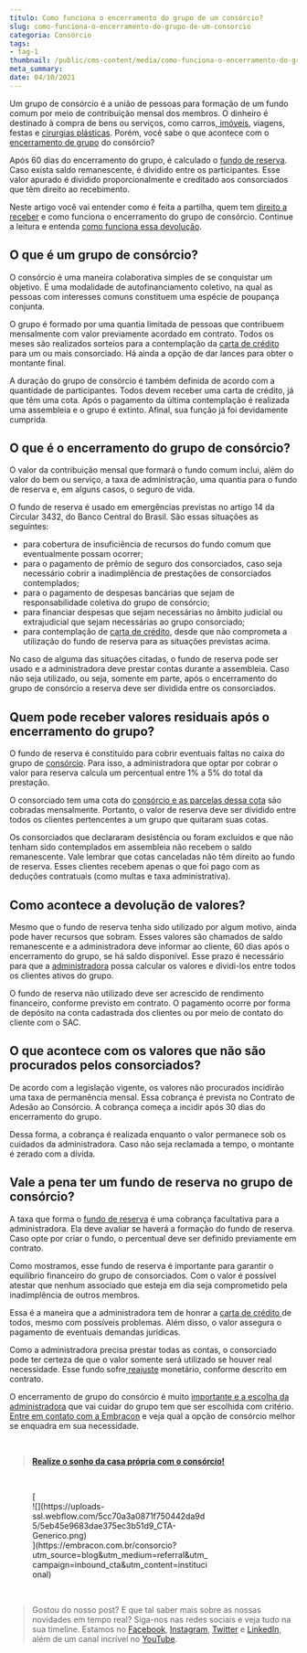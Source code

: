 ```yaml
---
titulo: Como funciona o encerramento do grupo de um consórcio?
slug: como-funciona-o-encerramento-do-grupo-de-um-consorcio
categoria: Consórcio
tags:
- tag-1
thumbnail: /public/cms-content/media/como-funciona-o-encerramento-do-grupo-de-um-consorcio.jpg
meta_summary: 
date: 04/10/2021
---
```

Um grupo de consórcio é a união de pessoas para formação de um fundo comum por meio de contribuição mensal dos membros. O dinheiro é destinado à compra de bens ou serviços, como carros,[ imóveis](https://www.embracon.com.br/consorcio-de-imoveis), viagens, festas e [cirurgias plásticas](https://www.embracon.com.br/blog/por-que-fazer-um-consorcio-de-cirurgia-plastica). Porém, você sabe o que acontece com o [encerramento de grupo](https://www.embracon.com.br/consultar-grupos-encerrados) do consórcio?

Após 60 dias do encerramento do grupo, é calculado o [fundo de reserva](https://www.embracon.com.br/conhecaoconsorcio/o-que-e-fundo-de-reserva). Caso exista saldo remanescente, é dividido entre os participantes. Esse valor apurado é dividido proporcionalmente e creditado aos consorciados que têm direito ao recebimento.

Neste artigo você vai entender como é feita a partilha, quem tem [direito a receber](https://www.embracon.com.br/blog/cancelar-o-consorcio) e como funciona o encerramento do grupo de consórcio. Continue a leitura e entenda [como funciona essa devolução](https://www.embracon.com.br/blog/entenda-como-funciona-a-devolucao-do-fundo-de-reserva).

O que é um grupo de consórcio?
------------------------------

O consórcio é uma maneira colaborativa simples de se conquistar um objetivo. É uma modalidade de autofinanciamento coletivo, na qual as pessoas com interesses comuns constituem uma espécie de poupança conjunta.

O grupo é formado por uma quantia limitada de pessoas que contribuem mensalmente com valor previamente acordado em contrato. Todos os meses são realizados sorteios para a contemplação da [carta de crédito](https://www.embracon.com.br/conhecaoconsorcio/o-que-e-carta-de-credito) para um ou mais consorciado. Há ainda a opção de dar lances para obter o montante final.

A duração do grupo de consórcio é também definida de acordo com a quantidade de participantes. Todos devem receber uma carta de crédito, já que têm uma cota. Após o pagamento da última contemplação é realizada uma assembleia e o grupo é extinto. Afinal, sua função já foi devidamente cumprida.

O que é o encerramento do grupo de consórcio?
---------------------------------------------

O valor da contribuição mensal que formará o fundo comum inclui, além do valor do bem ou serviço, a taxa de administração, uma quantia para o fundo de reserva e, em alguns casos, o seguro de vida.

O fundo de reserva é usado em emergências previstas no artigo 14 da Circular 3432, do Banco Central do Brasil. São essas situações as seguintes:

- para cobertura de insuficiência de recursos do fundo comum que eventualmente possam ocorrer;
- para o pagamento de prêmio de seguro dos consorciados, caso seja necessário cobrir a inadimplência de prestações de consorciados contemplados;
- para o pagamento de despesas bancárias que sejam de responsabilidade coletiva do grupo de consórcio;
- para financiar despesas que sejam necessárias no âmbito judicial ou extrajudicial que sejam necessárias ao grupo consorciado;
- para contemplação de [carta de crédito](https://www.embracon.com.br/conhecaoconsorcio/o-que-e-carta-de-credito), desde que não comprometa a utilização do fundo de reserva para as situações previstas acima.

No caso de alguma das situações citadas, o fundo de reserva pode ser usado e a administradora deve prestar contas durante a assembleia. Caso não seja utilizado, ou seja, somente em parte, após o encerramento do grupo de consórcio a reserva deve ser dividida entre os consorciados.

Quem pode receber valores residuais após o encerramento do grupo?
-----------------------------------------------------------------

O fundo de reserva é constituído para cobrir eventuais faltas no caixa do grupo de [consórcio](https://www.embracon.com.br/blog/conheca-os-principais-consorcios-de-servicos-embracon). Para isso, a administradora que optar por cobrar o valor para reserva calcula um percentual entre 1% a 5% do total da prestação.

O consorciado tem uma cota do [consórcio e as parcelas dessa cota](https://www.embracon.com.br/blog/como-e-feito-o-pagamento-da-parcela-do-consorcio) são cobradas mensalmente. Portanto, o valor de reserva deve ser dividido entre todos os clientes pertencentes a um grupo que quitaram suas cotas.

Os consorciados que declararam desistência ou foram excluídos e que não tenham sido contemplados em assembleia não recebem o saldo remanescente. Vale lembrar que cotas canceladas não têm direito ao fundo de reserva. Esses clientes recebem apenas o que foi pago com as deduções contratuais (como multas e taxa administrativa).

Como acontece a devolução de valores?
-------------------------------------

Mesmo que o fundo de reserva tenha sido utilizado por algum motivo, ainda pode haver recursos que sobram. Esses valores são chamados de saldo remanescente e a administradora deve informar ao cliente, 60 dias após o encerramento do grupo, se há saldo disponível. Esse prazo é necessário para que a [administradora](https://www.embracon.com.br/blog/afinal-o-que-uma-administradora-de-consorcio-faz) possa calcular os valores e dividi-los entre todos os clientes ativos do grupo.

O fundo de reserva não utilizado deve ser acrescido de rendimento financeiro, conforme previsto em contrato. O pagamento ocorre por forma de depósito na conta cadastrada dos clientes ou por meio de contato do cliente com o SAC.

O que acontece com os valores que não são procurados pelos consorciados?
------------------------------------------------------------------------

De acordo com a legislação vigente, os valores não procurados incidirão uma taxa de permanência mensal. Essa cobrança é prevista no Contrato de Adesão ao Consórcio. A cobrança começa a incidir após 30 dias do encerramento do grupo.

Dessa forma, a cobrança é realizada enquanto o valor permanece sob os cuidados da administradora. Caso não seja reclamada a tempo, o montante é zerado com a dívida.

Vale a pena ter um fundo de reserva no grupo de consórcio?
----------------------------------------------------------

A taxa que forma o [fundo de reserva](https://www.embracon.com.br/conhecaoconsorcio/o-que-e-fundo-de-reserva) é uma cobrança facultativa para a administradora. Ela deve avaliar se haverá a formação do fundo de reserva. Caso opte por criar o fundo, o percentual deve ser definido previamente em contrato.

Como mostramos, esse fundo de reserva é importante para garantir o equilíbrio financeiro do grupo de consorciados. Com o valor é possível atestar que nenhum associado que esteja em dia seja comprometido pela inadimplência de outros membros.

Essa é a maneira que a administradora tem de honrar a [carta de crédito ](https://www.embracon.com.br/conhecaoconsorcio/o-que-e-carta-de-credito)de todos, mesmo com possíveis problemas. Além disso, o valor assegura o pagamento de eventuais demandas jurídicas.

Como a administradora precisa prestar todas as contas, o consorciado pode ter certeza de que o valor somente será utilizado se houver real necessidade. Esse fundo sofre[ reajuste](https://www.embracon.com.br/blog/reajuste-do-consorcio-entenda) monetário, conforme descrito em contrato.

O encerramento de grupo do consórcio é muito [importante e a escolha da administradora](https://www.embracon.com.br/blog/afinal-o-que-uma-administradora-de-consorcio-faz) que vai cuidar do grupo tem que ser escolhida com critério. [Entre em contato com a Embracon](https://www.embracon.com.br/fale-conosco?form-talk=seja_parceiro) e veja qual a opção de consórcio melhor se enquadra em sua necessidade.

‍

> [**Realize o sonho da casa própria com o consórcio!**](https://www.embracon.com.br/consorcio-de-imoveis)

‍

<figure class="w-richtext-figure-type-image w-richtext-align-center" style="max-width:310px">[<div>![](https://uploads-ssl.webflow.com/5cc70a3a0871f750442da9d5/5eb45e9683dae375ec3b51d9_CTA-Generico.png)</div>](https://embracon.com.br/consorcio?utm_source=blog&utm_medium=referral&utm_campaign=inbound_cta&utm_content=institucional)</figure>‍

> Gostou do nosso post? E que tal saber mais sobre as nossas novidades em tempo real? Siga-nos nas redes sociais e veja tudo na sua timeline. Estamos no [Facebook](https://www.facebook.com/embracon/), [Instagram](https://www.instagram.com/embraconoficial/), [Twitter](https://twitter.com/embracon) e [LinkedIn](https://www.linkedin.com/company/1018875/), além de um canal incrível no [YouTube](https://www.youtube.com/channel/UCL-Y0mv9zc73Iek48NLUBzQ).

‍
